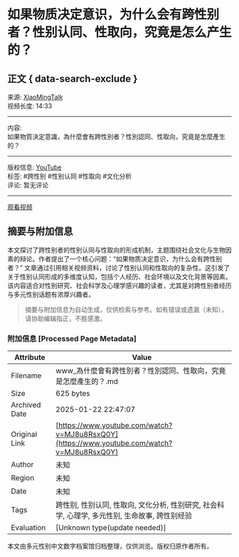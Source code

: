 # 如果物质决定意识，为什么会有跨性别者？性别认同、性取向，究竟是怎么产生的？

## 正文 { data-search-exclude }


来源: [XiaoMingTalk](https://www.youtube.com/channel/UCf3L4JtdfRX5E2Q1rZqYJaw)  
视频长度: 14:33

---

内容:  
如果物質決定意識，為什麼會有跨性別者？性別認同、性取向，究竟是怎麼產生的？

---

版权信息: [YouTube](https://www.youtube.com)  
标签: #跨性别 #性别认同 #性取向 #文化分析  
评论: 暂无评论  

---  

[观看视频](https://www.youtube.com/watch?v=6rAWlSShujc)
<!-- tcd_original_link https://www.youtube.com/watch?v=MJ8u8RsxQ0Y -->


## 摘要与附加信息

<!-- tcd_abstract -->
本文探讨了跨性别者的性别认同与性取向的形成机制，主题围绕社会文化与生物因素的辩论。作者提出了一个核心问题：“如果物质决定意识，为什么会有跨性别者？” 文章通过引用相关视频资料，讨论了性别认同和性取向的复杂性。这引发了关于性别认同形成的多维度认知，包括个人经历、社会环境以及文化背景等因素。该内容适合对性别研究、社会科学及心理学感兴趣的读者，尤其是对跨性别者经历与多元性别话题有浓厚兴趣者。
<!-- tcd_abstract_end -->

> 摘要与附加信息为自动生成，仅供检索与参考。如有错误或遗漏（未知），请协助编辑指正，不胜感激。

### 附加信息 [Processed Page Metadata]

| Attribute       | Value                                  |
|-----------------|----------------------------------------|
| Filename        | www_為什麼會有跨性別者？性別認同、性取向，究竟是怎麼產生的？.md                             |
| Size            | 625 bytes                           |
| Archived Date   | 2025-01-22 22:47:07                             |
| Original Link   | [https://www.youtube.com/watch?v=MJ8u8RsxQ0Y](https://www.youtube.com/watch?v=MJ8u8RsxQ0Y)                       |
| Author          | 未知                               |
| Region          | 未知                               |
| Date            | 未知                                 |
| Tags            | 跨性别, 性别认同, 性取向, 文化分析, 性别研究, 社会科学, 心理学, 多元性别, 生命故事, 跨性别经验                                 |
| Evaluation            | [Unknown type(update needed)]                                 |
<!-- tcd_table_end -->

本文由多元性别中文数字档案馆归档整理，仅供浏览。版权归原作者所有。
